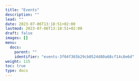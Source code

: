```yaml
---
title: "Events"
description: ""
lead: ""
date: 2023-07-06T13:18:51+02:00
lastmod: 2023-07-06T13:18:51+02:00
draft: false
images: []
menu:
  docs:
    parent: ""
    identifier: "events-3f04f365b29cb0524d80a68cf14c8e6d"
weight: 115
toc: true
type: docs
---
```

